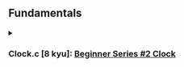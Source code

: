 ## Fundamentals
<details>
<summary><h3>Clock.c [8 kyu]: <a href="https://www.codewars.com/kata/55f9bca8ecaa9eac7100004a">Beginner Series #2 Clock</a></h3></summary>
<br>
<p style="margin-left: 20px;"> Clock shows <b>h</b> hours, <b>m</b> minutes and <b>s</b> seconds after midnight.<br>
    Your task is to write a function which returns the time since midnight in milliseconds.</p>
<h4>Example:</h4>
<p>h = 0<br>
m = 1<br>
s = 1<br>
<br>
result = 61000</p>
</details>